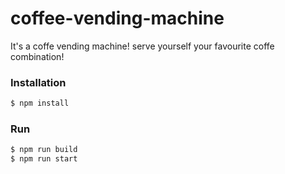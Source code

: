 # coffee-vending-machine

It's a coffe vending machine! serve yourself your favourite coffe combination!

### Installation

```sh
$ npm install
```

### Run

```sh
$ npm run build
$ npm run start
```